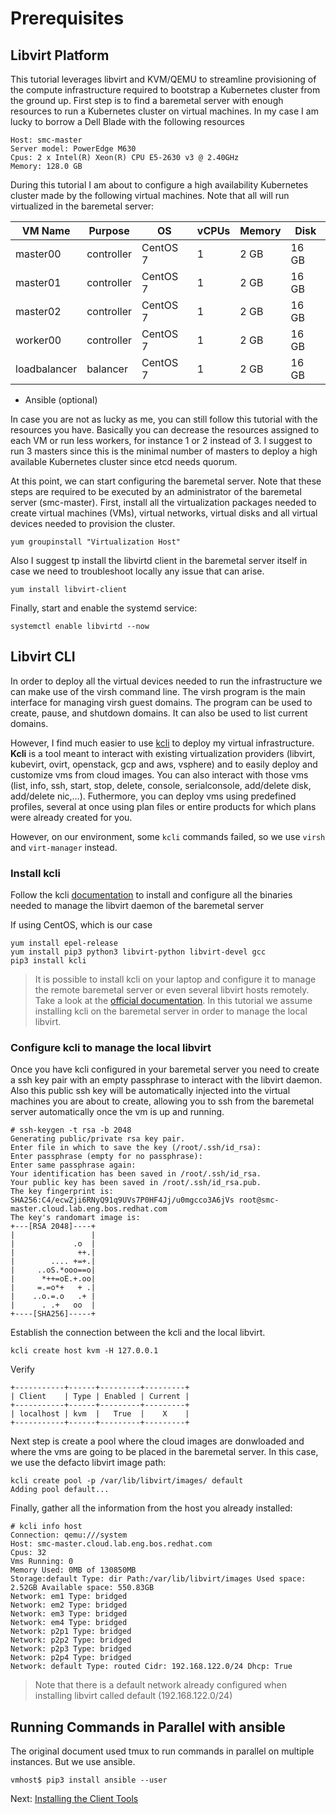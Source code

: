 # Prerequisites

## Libvirt Platform

This tutorial leverages libvirt and KVM/QEMU to streamline provisioning of the compute infrastructure required to bootstrap a Kubernetes cluster from the ground up. First step is to find a baremetal server with enough resources to run a Kubernetes cluster on virtual machines. In my case I am lucky to borrow a Dell Blade with the following resources

```
Host: smc-master
Server model: PowerEdge M630	
Cpus: 2 x Intel(R) Xeon(R) CPU E5-2630 v3 @ 2.40GHz	
Memory: 128.0 GB	
```

During this tutorial I am about to configure a high availability Kubernetes cluster made by the following virtual machines. Note that all will run virtualized in the baremetal server:

|  VM Name      | Purpose    |   OS     | vCPUs | Memory | Disk  |
| ------------- | ---------- | ---------|-------|--------|-------|
| master00      | controller | CentOS 7 |   1   |  2 GB  | 16 GB |
| master01      | controller | CentOS 7 |   1   |  2 GB  | 16 GB |
| master02      | controller | CentOS 7 |   1   |  2 GB  | 16 GB |
| worker00      | controller | CentOS 7 |   1   |  2 GB  | 16 GB |
| loadbalancer  | balancer   | CentOS 7 |   1   |  2 GB  | 16 GB |

- Ansible (optional)

In case you are not as lucky as me, you can still follow this tutorial with the resources you have. Basically you can decrease the resources assigned to each VM or run less workers, for instance 1 or 2 instead of 3. I suggest to run 3 masters since this is the minimal number of masters to deploy a high available Kubernetes cluster since etcd needs quorum.

At this point, we can start configuring the baremetal server. Note that these steps are required to be executed by an administrator of the baremetal server (smc-master). First, install all the virtualization packages needed to create virtual machines (VMs), virtual networks, virtual disks and all virtual devices needed to provision the cluster.

```
yum groupinstall "Virtualization Host"
```

Also I suggest tp install the libvirtd client in the baremetal server itself in case we need to troubleshoot locally any issue that can arise.

```
yum install libvirt-client
```

Finally, start and enable the systemd service:

```
systemctl enable libvirtd --now
```

## Libvirt CLI

In order to deploy all the virtual devices needed to run the infrastructure we can make use of the virsh command line. The virsh program is the main interface for managing virsh guest domains. The program can be used to create, pause, and shutdown domains. It can also be used to list current domains.

However, I find much easier to use [kcli](https://kcli.readthedocs.io/en/master/) to deploy my virtual infrastructure.  **Kcli** is a tool meant to interact with existing virtualization providers (libvirt, kubevirt, ovirt, openstack, gcp and aws, vsphere) and to easily deploy and customize vms from cloud images. You can also interact with those vms (list, info, ssh, start, stop, delete, console, serialconsole, add/delete disk, add/delete nic,…). Futhermore, you can deploy vms using predefined profiles, several at once using plan files or entire products for which plans were already created for you.

However, on our environment, some `kcli` commands failed, so we use `virsh` and `virt-manager` instead.

### Install kcli

Follow the kcli [documentation](https://kcli.readthedocs.io/en/master/#installation) to install and configure all the binaries needed to manage the libvirt daemon of the baremetal server

If using CentOS, which is our case

```
yum install epel-release
yum install pip3 python3 libvirt-python libvirt-devel gcc
pip3 install kcli
```

> It is possible to install kcli on your laptop and configure it to manage the remote baremetal server or even several libvirt hosts remotely. Take a look at the [official documentation](https://kcli.readthedocs.io/en/latest/#configuration). In this tutorial we assume installing kcli on the baremetal server in order to manage the local libvirt.


### Configure kcli to manage the local libvirt

Once you have kcli configured in your baremetal server you need to create a ssh key pair with an empty passphrase to interact with the libvirt daemon. Also this public ssh key will be automatically injected into the virtual machines you are about to create, allowing you to ssh from the baremetal server automatically once the vm is up and running.

```
# ssh-keygen -t rsa -b 2048
Generating public/private rsa key pair.
Enter file in which to save the key (/root/.ssh/id_rsa): 
Enter passphrase (empty for no passphrase): 
Enter same passphrase again: 
Your identification has been saved in /root/.ssh/id_rsa.
Your public key has been saved in /root/.ssh/id_rsa.pub.
The key fingerprint is:
SHA256:C4/ecwZji6RNyQ91q9UVs7P0HF4Jj/u0mgcco3A6jVs root@smc-master.cloud.lab.eng.bos.redhat.com
The key's randomart image is:
+---[RSA 2048]----+
|                 |
|             .o  |
|              ++.|
|        .... +=+.|
|     ..oS.*ooo==o|
|      *++=oE.+.oo|
|     =.=o*+   + .|
|    ..o.=.o   .+ |
|      . .+   oo  |
+----[SHA256]-----+
```

Establish the connection between the kcli and the local libvirt.

```
kcli create host kvm -H 127.0.0.1
```

Verify

```
+-----------+------+---------+---------+
| Client    | Type | Enabled | Current |
+-----------+------+---------+---------+
| localhost | kvm  |   True  |    X    |
+-----------+------+---------+---------+
```

Next step is create a pool where the cloud images are donwloaded and where the vms are going to be placed in the baremetal server. In this case, we use the defacto libvirt image path:

```
kcli create pool -p /var/lib/libvirt/images/ default
Adding pool default...
```

Finally, gather all the information from the host you already installed:

```
# kcli info host
Connection: qemu:///system
Host: smc-master.cloud.lab.eng.bos.redhat.com
Cpus: 32
Vms Running: 0
Memory Used: 0MB of 130850MB
Storage:default Type: dir Path:/var/lib/libvirt/images Used space: 2.52GB Available space: 550.83GB
Network: em1 Type: bridged
Network: em2 Type: bridged
Network: em3 Type: bridged
Network: em4 Type: bridged
Network: p2p1 Type: bridged
Network: p2p2 Type: bridged
Network: p2p3 Type: bridged
Network: p2p4 Type: bridged
Network: default Type: routed Cidr: 192.168.122.0/24 Dhcp: True
```

> Note that there is a default network already configured when installing libvirt called default (192.168.122.0/24)

## Running Commands in Parallel with ansible

The original document used tmux to run commands in parallel on multiple instances. But we use ansible.

```
vmhost$ pip3 install ansible --user
```

Next: [Installing the Client Tools](02-client-tools.md)
